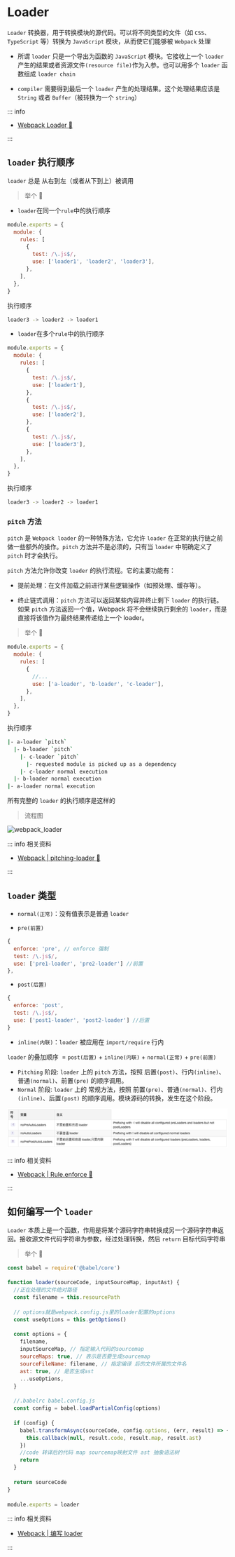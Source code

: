 # Loader

`Loader` 转换器，用于转换模块的源代码。可以将不同类型的文件（如 `CSS`、`TypeScript` 等）转换为 `JavaScript` 模块，从而使它们能够被 `Webpack` 处理

- 所谓 `loader` 只是一个导出为函数的 `JavaScript` 模块。它接收上一个 `loader` 产生的结果或者资源文件`(resource file)`作为入参。也可以用多个 `loader` 函数组成 `loader chain`

- `compiler` 需要得到最后一个 `loader` 产生的处理结果。这个处理结果应该是 `String` 或者 `Buffer`（被转换为一个 `string`）

::: info

- [<u>Webpack Loader 🚀</u>](https://webpack.docschina.org/api/loaders/)

:::

## `loader` 执行顺序

`loader` 总是 从右到左（或者从下到上）被调用

> 举个 🌰

- `loader`在同一个`rule`中的执行顺序

```js
module.exports = {
  module: {
    rules: [
      {
        test: /\.js$/,
        use: ['loader1', 'loader2', 'loader3'],
      },
    ],
  },
}
```

执行顺序

```sh
loader3 -> loader2 -> loader1
```

- `loader`在多个`rule`中的执行顺序

```js
module.exports = {
  module: {
    rules: [
      {
        test: /\.js$/,
        use: ['loader1'],
      },
      {
        test: /\.js$/,
        use: ['loader2'],
      },
      {
        test: /\.js$/,
        use: ['loader3'],
      },
    ],
  },
}
```

执行顺序

```sh
loader3 -> loader2 -> loader1
```

### `pitch` 方法

`pitch` 是 `Webpack loader` 的一种特殊方法，它允许 `loader` 在正常的执行链之前做一些额外的操作。`pitch` 方法并不是必须的，只有当 `loader` 中明确定义了 `pitch` 时才会执行。

`pitch` 方法允许你改变 `loader` 的执行流程。它的主要功能有：

- 提前处理：在文件加载之前进行某些逻辑操作（如预处理、缓存等）。

- 终止链式调用：`pitch` 方法可以返回某些内容并终止剩下 `loader` 的执行链。如果 `pitch` 方法返回一个值，Webpack 将不会继续执行剩余的 `loader`，而是直接将该值作为最终结果传递给上一个 loader。

> 举个 🌰

```js
module.exports = {
  module: {
    rules: [
      {
        //...
        use: ['a-loader', 'b-loader', 'c-loader'],
      },
    ],
  },
}
```

执行顺序

```sh
|- a-loader `pitch`
  |- b-loader `pitch`
    |- c-loader `pitch`
      |- requested module is picked up as a dependency
    |- c-loader normal execution
  |- b-loader normal execution
|- a-loader normal execution
```

所有完整的 `loader` 的执行顺序是这样的

> 流程图

![webpack_loader](https://steinsgate.oss-cn-hangzhou.aliyuncs.com/webpack/webpack_loader.jpg)

::: info 相关资料

- [<u>Webpack | pitching-loader 🚀</u>](https://webpack.docschina.org/api/loaders/#pitching-loader)

:::

## `loader` 类型

- `normal(正常)`：没有值表示是普通 `loader`

- `pre(前置)`

```js
{
  enforce: 'pre', // enforce 强制
  test: /\.js$/,
  use: ['pre1-loader', 'pre2-loader'] //前置
},
```

- `post(后置)`

```js
{
  enforce: 'post',
  test: /\.js$/,
  use: ['post1-loader', 'post2-loader'] //后置
}
```

- `inline(内联)`：`loader` 被应用在 `import/require` 行内

`loader` 的叠加顺序  = `post(后置)` + `inline(内联)` + `normal(正常)` + `pre(前置)`

- `Pitching` 阶段: `loader` 上的 `pitch` 方法，按照 后置`(post)`、行内`(inline)`、普通`(normal)`、前置`(pre)` 的顺序调用。
- `Normal` 阶段: `loader` 上的 常规方法，按照 前置`(pre)`、普通`(normal)`、行内`(inline)`、后置`(post)` 的顺序调用。模块源码的转换，发生在这个阶段。

![webpack_loader_type](../images/webpack_loader_type.png)

::: info 相关资料

- [<u>Webpack | Rule.enforce 🚀</u>](https://webpack.docschina.org/configuration/module#ruleenforce)

:::

## 如何编写一个 `loader`

`Loader` 本质上是一个函数，作用是将某个源码字符串转换成另一个源码字符串返回。接收源文件代码字符串为参数，经过处理转换，然后 `return` 目标代码字符串

> 举个 🌰

```js
const babel = require('@babel/core')

function loader(sourceCode, inputSourceMap, inputAst) {
  //正在处理的文件绝对路径
  const filename = this.resourcePath

  // options就是webpack.config.js里的loader配置的options
  const useOptions = this.getOptions()

  const options = {
    filename,
    inputSourceMap, // 指定输入代码的sourcemap
    sourceMaps: true, // 表示是否要生成sourcemap
    sourceFileName: filename, // 指定编译 后的文件所属的文件名
    ast: true, // 是否生成ast
    ...useOptions,
  }

  //.babelrc babel.config.js
  const config = babel.loadPartialConfig(options)

  if (config) {
    babel.transformAsync(sourceCode, config.options, (err, result) => {
      this.callback(null, result.code, result.map, result.ast)
    })
    //code 转译后的代码 map sourcemap映射文件 ast 抽象语法树
    return
  }

  return sourceCode
}

module.exports = loader
```

::: info 相关资料

- [<u>Webpack | 编写 loader</u>](https://webpack.docschina.org/contribute/writing-a-plugin/)

:::
